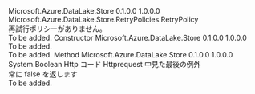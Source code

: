 <Type Name="NoRetryPolicy" FullName="Microsoft.Azure.DataLake.Store.RetryPolicies.NoRetryPolicy">
  <TypeSignature Language="C#" Value="public class NoRetryPolicy : Microsoft.Azure.DataLake.Store.RetryPolicies.RetryPolicy" />
  <TypeSignature Language="ILAsm" Value=".class public auto ansi beforefieldinit NoRetryPolicy extends Microsoft.Azure.DataLake.Store.RetryPolicies.RetryPolicy" />
  <TypeSignature Language="DocId" Value="T:Microsoft.Azure.DataLake.Store.RetryPolicies.NoRetryPolicy" />
  <TypeSignature Language="VB.NET" Value="Public Class NoRetryPolicy&#xA;Inherits RetryPolicy" />
  <TypeSignature Language="F#" Value="type NoRetryPolicy = class&#xA;    inherit RetryPolicy" />
  <AssemblyInfo>
    <AssemblyName>Microsoft.Azure.DataLake.Store</AssemblyName>
    <AssemblyVersion>0.1.0.0</AssemblyVersion>
    <AssemblyVersion>1.0.0.0</AssemblyVersion>
  </AssemblyInfo>
  <Base>
    <BaseTypeName>Microsoft.Azure.DataLake.Store.RetryPolicies.RetryPolicy</BaseTypeName>
  </Base>
  <Interfaces />
  <Docs>
    <summary>
            再試行ポリシーがありません。
            </summary>
    <remarks>To be added.</remarks>
  </Docs>
  <Members>
    <Member MemberName=".ctor">
      <MemberSignature Language="C#" Value="public NoRetryPolicy ();" />
      <MemberSignature Language="ILAsm" Value=".method public hidebysig specialname rtspecialname instance void .ctor() cil managed" />
      <MemberSignature Language="DocId" Value="M:Microsoft.Azure.DataLake.Store.RetryPolicies.NoRetryPolicy.#ctor" />
      <MemberSignature Language="VB.NET" Value="Public Sub New ()" />
      <MemberType>Constructor</MemberType>
      <AssemblyInfo>
        <AssemblyName>Microsoft.Azure.DataLake.Store</AssemblyName>
        <AssemblyVersion>0.1.0.0</AssemblyVersion>
        <AssemblyVersion>1.0.0.0</AssemblyVersion>
      </AssemblyInfo>
      <Parameters />
      <Docs>
        <summary>To be added.</summary>
        <remarks>To be added.</remarks>
      </Docs>
    </Member>
    <Member MemberName="ShouldRetry">
      <MemberSignature Language="C#" Value="public override bool ShouldRetry (int httpCode, Exception ex);" />
      <MemberSignature Language="ILAsm" Value=".method public hidebysig virtual instance bool ShouldRetry(int32 httpCode, class System.Exception ex) cil managed" />
      <MemberSignature Language="DocId" Value="M:Microsoft.Azure.DataLake.Store.RetryPolicies.NoRetryPolicy.ShouldRetry(System.Int32,System.Exception)" />
      <MemberSignature Language="VB.NET" Value="Public Overrides Function ShouldRetry (httpCode As Integer, ex As Exception) As Boolean" />
      <MemberSignature Language="F#" Value="override this.ShouldRetry : int * Exception -&gt; bool" Usage="noRetryPolicy.ShouldRetry (httpCode, ex)" />
      <MemberType>Method</MemberType>
      <AssemblyInfo>
        <AssemblyName>Microsoft.Azure.DataLake.Store</AssemblyName>
        <AssemblyVersion>0.1.0.0</AssemblyVersion>
        <AssemblyVersion>1.0.0.0</AssemblyVersion>
      </AssemblyInfo>
      <ReturnValue>
        <ReturnType>System.Boolean</ReturnType>
      </ReturnValue>
      <Parameters>
        <Parameter Name="httpCode" Type="System.Int32" />
        <Parameter Name="ex" Type="System.Exception" />
      </Parameters>
      <Docs>
        <param name="httpCode">Http コード</param>
        <param name="ex">Httprequest 中見た最後の例外</param>
        <summary>
            常に false を返します
            </summary>
        <returns />
        <remarks>To be added.</remarks>
      </Docs>
    </Member>
  </Members>
</Type>